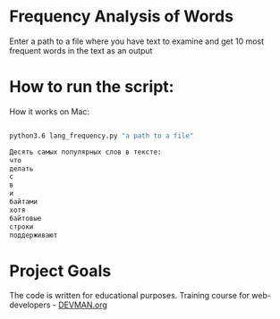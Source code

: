# Frequency Analysis of Words


Enter a path to a file where you have text to examine and get 10 most frequent words in the text as an output

# How to run the script:

How it works on Mac:

```bash

python3.6 lang_frequency.py "a path to a file" 

Десять самых популярных слов в тексте:
что
делать
с
в
и
байтами
хотя
байтовые
строки
поддерживают

```

# Project Goals

The code is written for educational purposes. Training course for web-developers - [DEVMAN.org](https://devman.org)
